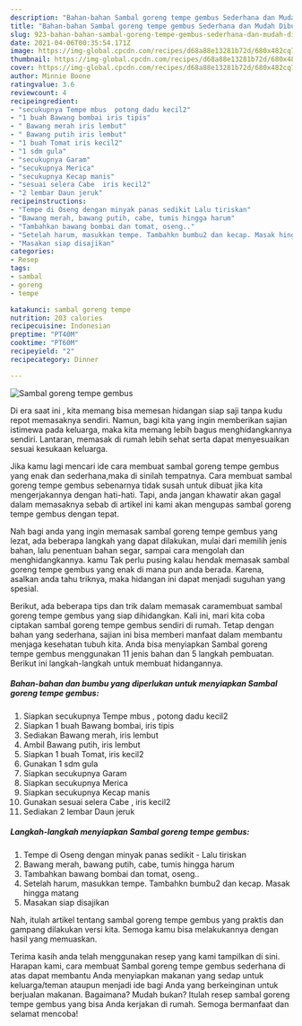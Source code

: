 ```yaml
---
description: "Bahan-bahan Sambal goreng tempe gembus Sederhana dan Mudah Dibuat"
title: "Bahan-bahan Sambal goreng tempe gembus Sederhana dan Mudah Dibuat"
slug: 923-bahan-bahan-sambal-goreng-tempe-gembus-sederhana-dan-mudah-dibuat
date: 2021-04-06T00:35:54.171Z
image: https://img-global.cpcdn.com/recipes/d68a88e13281b72d/680x482cq70/sambal-goreng-tempe-gembus-foto-resep-utama.jpg
thumbnail: https://img-global.cpcdn.com/recipes/d68a88e13281b72d/680x482cq70/sambal-goreng-tempe-gembus-foto-resep-utama.jpg
cover: https://img-global.cpcdn.com/recipes/d68a88e13281b72d/680x482cq70/sambal-goreng-tempe-gembus-foto-resep-utama.jpg
author: Minnie Boone
ratingvalue: 3.6
reviewcount: 4
recipeingredient:
- "secukupnya Tempe mbus  potong dadu kecil2"
- "1 buah Bawang bombai iris tipis"
- " Bawang merah iris lembut"
- " Bawang putih iris lembut"
- "1 buah Tomat iris kecil2"
- "1 sdm gula"
- "secukupnya Garam"
- "secukupnya Merica"
- "secukupnya Kecap manis"
- "sesuai selera Cabe  iris kecil2"
- "2 lembar Daun jeruk"
recipeinstructions:
- "Tempe di Oseng dengan minyak panas sedikit Lalu tiriskan"
- "Bawang merah, bawang putih, cabe, tumis hingga harum"
- "Tambahkan bawang bombai dan tomat, oseng.."
- "Setelah harum, masukkan tempe. Tambahkn bumbu2 dan kecap. Masak hingga matang"
- "Masakan siap disajikan"
categories:
- Resep
tags:
- sambal
- goreng
- tempe

katakunci: sambal goreng tempe 
nutrition: 203 calories
recipecuisine: Indonesian
preptime: "PT40M"
cooktime: "PT60M"
recipeyield: "2"
recipecategory: Dinner

---
```



![Sambal goreng tempe gembus](https://img-global.cpcdn.com/recipes/d68a88e13281b72d/680x482cq70/sambal-goreng-tempe-gembus-foto-resep-utama.jpg)

Di era  saat ini , kita memang bisa memesan hidangan siap saji tanpa kudu repot memasaknya sendiri. Namun, bagi kita yang ingin memberikan sajian istimewa pada keluarga, maka kita memang lebih bagus menghidangkannya sendiri. Lantaran, memasak di rumah lebih sehat serta dapat menyesuaikan sesuai kesukaan keluarga.

Jika kamu lagi mencari ide cara membuat sambal goreng tempe gembus yang enak dan sederhana,maka di sinilah tempatnya. Cara membuat sambal goreng tempe gembus  sebenarnya tidak susah untuk dibuat jika kita mengerjakannya dengan hati-hati. Tapi, anda jangan khawatir akan gagal dalam memasaknya 
sebab di artikel ini kami akan mengupas sambal goreng tempe gembus dengan tepat.  



Nah bagi anda yang ingin memasak sambal goreng tempe gembus yang lezat, ada beberapa langkah yang dapat dilakukan, mulai dari memilih jenis bahan, lalu penentuan bahan segar, sampai cara mengolah dan menghidangkannya. kamu Tak perlu pusing kalau hendak memasak sambal goreng tempe gembus yang enak di mana pun anda berada. Karena, asalkan anda  tahu triknya, maka hidangan ini dapat menjadi suguhan yang spesial.

Berikut, ada beberapa tips dan trik dalam memasak caramembuat sambal goreng tempe gembus yang siap dihidangkan. Kali ini, mari kita coba ciptakan sambal goreng tempe gembus sendiri di rumah. Tetap dengan bahan yang sederhana, sajian ini bisa memberi manfaat dalam membantu menjaga kesehatan tubuh kita. Anda bisa menyiapkan Sambal goreng tempe gembus menggunakan 11 jenis bahan dan 5 langkah pembuatan. Berikut ini langkah-langkah untuk membuat hidangannya.

<!--inarticleads1-->

##### Bahan-bahan dan bumbu yang diperlukan untuk menyiapkan Sambal goreng tempe gembus:

1. Siapkan secukupnya Tempe mbus , potong dadu kecil2
1. Siapkan 1 buah Bawang bombai, iris tipis
1. Sediakan  Bawang merah, iris lembut
1. Ambil  Bawang putih, iris lembut
1. Siapkan 1 buah Tomat, iris kecil2
1. Gunakan 1 sdm gula
1. Siapkan secukupnya Garam
1. Siapkan secukupnya Merica
1. Siapkan secukupnya Kecap manis
1. Gunakan sesuai selera Cabe , iris kecil2
1. Sediakan 2 lembar Daun jeruk




<!--inarticleads2-->

##### Langkah-langkah menyiapkan Sambal goreng tempe gembus:

1. Tempe di Oseng dengan minyak panas sedikit - Lalu tiriskan
1. Bawang merah, bawang putih, cabe, tumis hingga harum
1. Tambahkan bawang bombai dan tomat, oseng..
1. Setelah harum, masukkan tempe. Tambahkn bumbu2 dan kecap. Masak hingga matang
1. Masakan siap disajikan




Nah, itulah artikel tentang  sambal goreng tempe gembus  yang praktis dan gampang dilakukan versi kita. Semoga kamu bisa melakukannya dengan hasil yang memuaskan. 

Terima kasih anda telah menggunakan resep yang kami tampilkan di sini. Harapan kami, cara membuat  Sambal goreng tempe gembus sederhana di atas dapat membantu Anda menyiapkan makanan yang sedap untuk keluarga/teman ataupun menjadi ide bagi Anda yang berkeinginan untuk berjualan makanan. Bagaimana? Mudah bukan? Itulah resep sambal goreng tempe gembus yang bisa Anda kerjakan di rumah. Semoga bermanfaat dan selamat mencoba!

